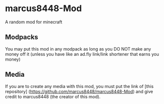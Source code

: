 # marcus8448-Mod
A random mod for minecraft

Modpacks
----------------------
You may put this mod in any modpack as long as you DO NOT make any money off it (unless you have like an ad.fly link/link shortener that earns you money)

Media
------------
If you are to create any media with this mod, you must put the link of [this repository] (https://github.com/marcus8448/marcus8448-Mod) and give credit to marcus8448 (the creator of this mod).
